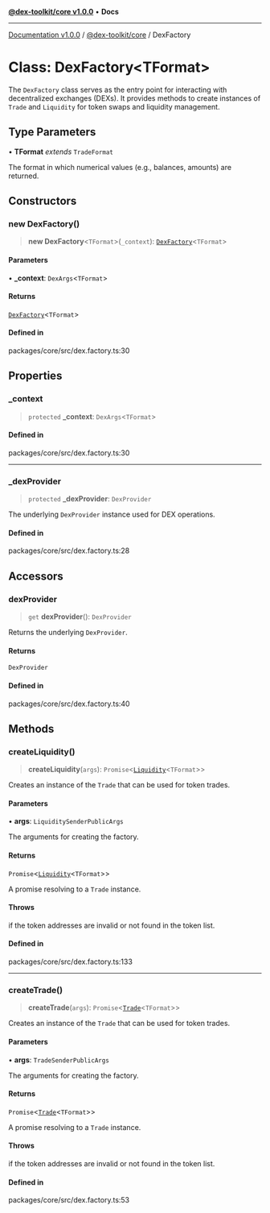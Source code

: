 [**@dex-toolkit/core v1.0.0**](../README.md) • **Docs**

***

[Documentation v1.0.0](../../../packages.md) / [@dex-toolkit/core](../README.md) / DexFactory

# Class: DexFactory\<TFormat\>

The `DexFactory` class serves as the entry point for interacting with decentralized exchanges (DEXs).
It provides methods to create instances of `Trade` and `Liquidity` for token swaps and liquidity management.

## Type Parameters

• **TFormat** *extends* `TradeFormat`

The format in which numerical values (e.g., balances, amounts) are returned.

## Constructors

### new DexFactory()

> **new DexFactory**\<`TFormat`\>(`_context`): [`DexFactory`](DexFactory.md)\<`TFormat`\>

#### Parameters

• **\_context**: `DexArgs`\<`TFormat`\>

#### Returns

[`DexFactory`](DexFactory.md)\<`TFormat`\>

#### Defined in

packages/core/src/dex.factory.ts:30

## Properties

### \_context

> `protected` **\_context**: `DexArgs`\<`TFormat`\>

#### Defined in

packages/core/src/dex.factory.ts:30

***

### \_dexProvider

> `protected` **\_dexProvider**: `DexProvider`

The underlying `DexProvider` instance used for DEX operations.

#### Defined in

packages/core/src/dex.factory.ts:28

## Accessors

### dexProvider

> `get` **dexProvider**(): `DexProvider`

Returns the underlying `DexProvider`.

#### Returns

`DexProvider`

#### Defined in

packages/core/src/dex.factory.ts:40

## Methods

### createLiquidity()

> **createLiquidity**(`args`): `Promise`\<[`Liquidity`](Liquidity.md)\<`TFormat`\>\>

Creates an instance of the `Trade` that can be used for token trades.

#### Parameters

• **args**: `LiquiditySenderPublicArgs`

The arguments for creating the factory.

#### Returns

`Promise`\<[`Liquidity`](Liquidity.md)\<`TFormat`\>\>

A promise resolving to a `Trade` instance.

#### Throws

if the token addresses are invalid or not found in the token list.

#### Defined in

packages/core/src/dex.factory.ts:133

***

### createTrade()

> **createTrade**(`args`): `Promise`\<[`Trade`](Trade.md)\<`TFormat`\>\>

Creates an instance of the `Trade` that can be used for token trades.

#### Parameters

• **args**: `TradeSenderPublicArgs`

The arguments for creating the factory.

#### Returns

`Promise`\<[`Trade`](Trade.md)\<`TFormat`\>\>

A promise resolving to a `Trade` instance.

#### Throws

if the token addresses are invalid or not found in the token list.

#### Defined in

packages/core/src/dex.factory.ts:53
